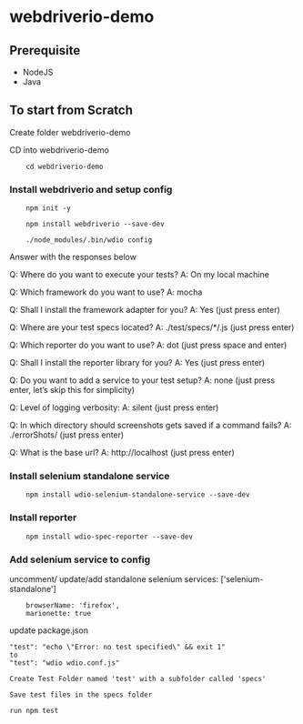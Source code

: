 # webdriverio-demo

## Prerequisite
* NodeJS
* Java

## To start from Scratch
Create folder webdriverio-demo

CD into webdriverio-demo

        cd webdriverio-demo

### Install webdriverio and setup config 

        npm init -y

        npm install webdriverio --save-dev

        ./node_modules/.bin/wdio config

Answer with the responses below

Q: Where do you want to execute your tests?
A: On my local machine

Q: Which framework do you want to use?
A: mocha

Q: Shall I install the framework adapter for you?
A: Yes (just press enter)

Q: Where are your test specs located?
A: ./test/specs/*/.js (just press enter)

Q: Which reporter do you want to use?
A: dot (just press space and enter)

Q: Shall I install the reporter library for you?
A: Yes (just press enter)

Q: Do you want to add a service to your test setup?
A: none (just press enter, let’s skip this for simplicity)

Q: Level of logging verbosity:
A: silent (just press enter)

Q: In which directory should screenshots gets saved if a command fails?
A: ./errorShots/ (just press enter)

Q: What is the base url?
A: http://localhost (just press enter)


### Install selenium standalone service

        npm install wdio-selenium-standalone-service --save-dev

### Install reporter

        npm install wdio-spec-reporter --save-dev 

### Add selenium service to config

uncomment/ update/add standalone selenium
services: ['selenium-standalone']

        browserName: 'firefox',
		marionette: true

update package.json 

    "test": "echo \"Error: no test specified\" && exit 1"
    to
    "test": "wdio wdio.conf.js"

    Create Test Folder named 'test' with a subfolder called 'specs'

    Save test files in the specs folder

    run npm test



